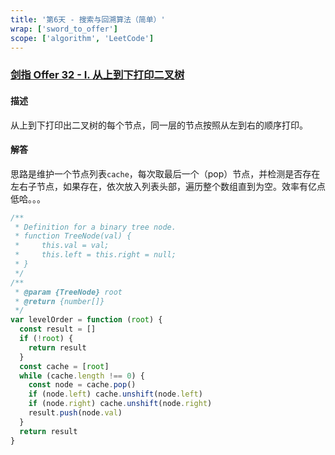 ```yaml
---
title: '第6天 - 搜索与回溯算法（简单）'
wrap: ['sword_to_offer']
scope: ['algorithm', 'LeetCode']
---
```


### [剑指 Offer 32 - I. 从上到下打印二叉树](https://leetcode-cn.com/problems/cong-shang-dao-xia-da-yin-er-cha-shu-lcof/)

#### 描述

从上到下打印出二叉树的每个节点，同一层的节点按照从左到右的顺序打印。

#### 解答

思路是维护一个节点列表`cache`，每次取最后一个（pop）节点，并检测是否存在左右子节点，如果存在，依次放入列表头部，遍历整个数组直到为空。效率有亿点低哈。。。

```javascript
/**
 * Definition for a binary tree node.
 * function TreeNode(val) {
 *     this.val = val;
 *     this.left = this.right = null;
 * }
 */
/**
 * @param {TreeNode} root
 * @return {number[]}
 */
var levelOrder = function (root) {
  const result = []
  if (!root) {
    return result
  }
  const cache = [root]
  while (cache.length !== 0) {
    const node = cache.pop()
    if (node.left) cache.unshift(node.left)
    if (node.right) cache.unshift(node.right)
    result.push(node.val)
  }
  return result
}
```
